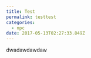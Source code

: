 ```yaml
---
title: Test
permalink: testtest
categories:
  - npc
date: 2017-05-13T02:27:33.849Z
---
```

dwadawdawdaw
